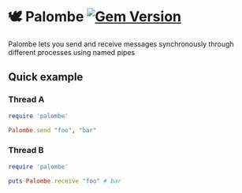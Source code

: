 # 🕊️ Palombe [![Gem Version](https://badge.fury.io/rb/palombe.svg)](https://rubygems.org/gems/palombe)

Palombe lets you send and receive messages synchronously through different processes using named pipes

## Quick example

### Thread A

```ruby
require 'palombe'

Palombe.send "foo", "bar"
```

### Thread B

```ruby
require 'palombe'

puts Palombe.receive "foo" # bar
```
